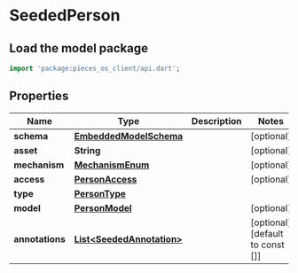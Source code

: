 # SeededPerson

## Load the model package
```dart
import 'package:pieces_os_client/api.dart';
```

## Properties
Name | Type | Description | Notes
------------ | ------------- | ------------- | -------------
**schema** | [**EmbeddedModelSchema**](EmbeddedModelSchema) |  | [optional] 
**asset** | **String** |  | [optional] 
**mechanism** | [**MechanismEnum**](MechanismEnum) |  | [optional] 
**access** | [**PersonAccess**](PersonAccess) |  | [optional] 
**type** | [**PersonType**](PersonType) |  | 
**model** | [**PersonModel**](PersonModel) |  | [optional] 
**annotations** | [**List\<SeededAnnotation\>**](SeededAnnotation) |  | [optional] [default to const []]




